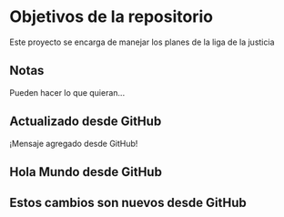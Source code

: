 # Objetivos de la repositorio

Este proyecto se encarga de manejar los planes de la liga de la justicia


## Notas
Pueden hacer lo que quieran...

## Actualizado desde GitHub
¡Mensaje agregado desde GitHub!

## Hola Mundo desde GitHub

## Estos cambios son nuevos desde GitHub
